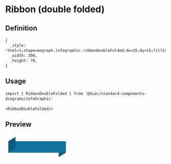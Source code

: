 # Ribbon (double folded)

## Definition

```
{
  _style: 'html=1;shape=mxgraph.infographic.ribbonDoubleFolded;dx=25;dy=15;fillColor=#10739E;strokeColor=none;align=center;verticalAlign=middle;fontColor=#ffffff;fontSize=14;fontStyle=1;',
  _width: 200,
  _height: 70,
}
```

## Usage

```
import { RibbonDoubleFolded } from '@diac/standard-components-diagrams/infoGraphic'

<RibbonDoubleFolded/>
```

## Preview

<img src="./ribbon-double-folded.png" width="200"/>
